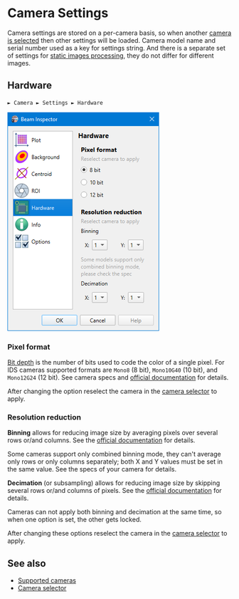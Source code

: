 # Camera Settings

Camera settings are stored on a per-camera basis, so when another [camera is selected](./cam_selector.md) then other settings will be loaded. Camera model name and serial number used as a key for settings string. And there is a separate set of settings for [static images processing](./static_img.md), they do not differ for different images.

## Hardware

```
► Camera ► Settings ► Hardware
```

![Screenshot](./img/cam_settings_hard.png)

### Pixel format

[Bit depth](https://www.1stvision.com/cameras/IDS/IDS-manuals/en/basics-bit-depth.html) is the number of bits used to code the color of a single pixel. For IDS cameras supported formats are `Mono8` (8 bit), `Mono10G40` (10 bit), and `Mono12G24` (12 bit). See camera specs and [official documentation](https://www.1stvision.com/cameras/IDS/IDS-manuals/en/basics-monochrome-pixel-formats.html) for details.

After changing the option reselect the camera in the [camera selector](./cam_selector.md) to apply.

### Resolution reduction

**Binning** allows for reducing image size by averaging pixels over several rows or/and columns. See the [official documentation](https://www.1stvision.com/cameras/IDS/IDS-manuals/en/basics-binning.html) for details.

Some cameras support only combined binning mode, they can't average only rows or only columns separately; both X and Y values must be set in the same value. See the specs of your camera for details.

**Decimation** (or subsampling) allows for reducing image size by skipping several rows or/and columns of pixels. See the [official documentation](https://www.1stvision.com/cameras/IDS/IDS-manuals/en/basics-decimation.html) for details.

Cameras can not apply both binning and decimation at the same time, so when one option is set, the other gets locked.

After changing these options reselect the camera in the [camera selector](./cam_selector.md) to apply.

## See also

- [Supported cameras](./hardware.md)
- [Camera selector](./cam_selector.md)

&nbsp;
